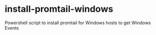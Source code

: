 # install-promtail-windows
Powershell script to install promtail for Windows hosts to get Windows Events
